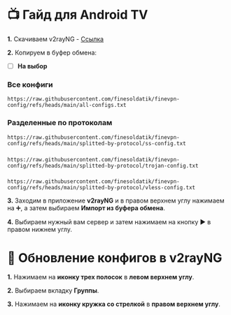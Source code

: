 # 📺 Гайд для Android TV
**1.** Скачиваем v2rayNG - [Ссылка](https://github.com/2dust/v2rayNG/releases/download/1.9.31/v2rayNG_1.9.31_universal.apk)

**2.** Копируем в буфер обмена: 

 - [ ] **На выбор**

### Все конфиги
```
https://raw.githubusercontent.com/finesoldatik/finevpn-config/refs/heads/main/all-configs.txt
```

### Разделенные по протоколам
```
https://raw.githubusercontent.com/finesoldatik/finevpn-config/refs/heads/main/splitted-by-protocol/ss-config.txt
```
###
```
https://raw.githubusercontent.com/finesoldatik/finevpn-config/refs/heads/main/splitted-by-protocol/trojan-config.txt
```
###
```
https://raw.githubusercontent.com/finesoldatik/finevpn-config/refs/heads/main/splitted-by-protocol/vless-config.txt
```

**3.** Заходим в приложение **v2rayNG** и в правом верхнем углу нажимаем на ➕, а затем выбираем **Импорт из буфера обмена**.

**4.** Выбираем нужный вам сервер и затем нажимаем на кнопку ▶️ в правом нижнем углу.

# 🔄 Обновление конфигов в v2rayNG
**1.** Нажимаем на **иконку трех полосок** в **левом верхнем углу**.

**2.** Выбираем вкладку **Группы**.

**3.** Нажимаем на **иконку кружка со стрелкой** в **правом верхнем углу**.
